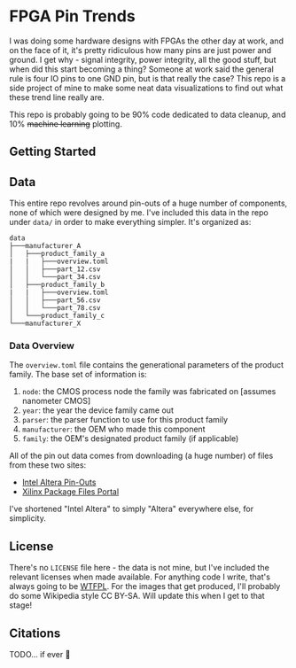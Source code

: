 # FPGA Pin Trends

I was doing some hardware designs with FPGAs the other day at work, and on the face of it, it's pretty ridiculous how many pins are just power and ground. I get why - signal integrity, power integrity, all the good stuff, but when did this start becoming a thing? Someone at work said the general rule is four IO pins to one GND pin, but is that really the case? This repo is a side project of mine to make some neat data visualizations to find out what these trend line really are.

This repo is probably going to be 90% code dedicated to data cleanup, and 10% ~~machine learning~~ plotting.

## Getting Started

## Data

This entire repo revolves around pin-outs of a huge number of components, none of which were designed by me. I've included this data in the repo under `data/` in order to make everything simpler. It's organized as:

```
data
├───manufacturer_A
│   ├───product_family_a
|   |   ├───overview.toml
│   │   ├───part_12.csv
│   │   └───part_34.csv
│   ├───product_family_b
|   |   ├───overview.toml
│   │   ├───part_56.csv
│   │   └───part_78.csv
│   └───product_family_c
└───manufacturer_X
```

### Data Overview

The `overview.toml` file contains the generational parameters of the product family. The base set of information is:

1. `node`: the CMOS process node the family was fabricated on [assumes nanometer CMOS]
2. `year`: the year the device family came out
3. `parser`: the parser function to use for this product family
4. `manufacturer`: the OEM who made this component
5. `family`: the OEM's designated product family (if applicable)

All of the pin out data comes from downloading (a huge number) of files from these two sites:

* [Intel Altera Pin-Outs](https://www.intel.com/content/www/us/en/programmable/support/literature/lit-dp.html)
* [Xilinx Package Files Portal](https://www.xilinx.com/support/package-pinout-files.html)

I've shortened "Intel Altera" to simply "Altera" everywhere else, for simplicity.

## License

There's no `LICENSE` file here - the data is not mine, but I've included the relevant licenses when made available. For anything code I write, that's always going to be [WTFPL](http://www.wtfpl.net/about/). For the images that get produced, I'll probably do some Wikipedia style CC BY-SA. Will update this when I get to that stage!

## Citations

TODO... if ever :shrug:
